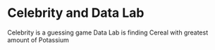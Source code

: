 # Celebrity and Data Lab

Celebrity is a guessing game
Data Lab is finding Cereal with greatest amount of Potassium
